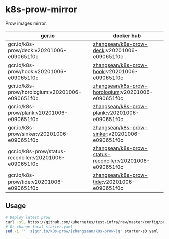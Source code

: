 # k8s-prow-mirror

Prow images mirror.

gcr.io | docker hub
---|---
gcr.io/k8s-prow/deck:v20201006-e090651f0c | [zhangsean/k8s-prow-deck](https://hub.docker.com/r/zhangsean/k8s-prow-deck):v20201006-e090651f0c
gcr.io/k8s-prow/hook:v20201006-e090651f0c | [zhangsean/k8s-prow-hook](https://hub.docker.com/r/zhangsean/k8s-prow-hook):v20201006-e090651f0c
gcr.io/k8s-prow/horologium:v20201006-e090651f0c | [zhangsean/k8s-prow-horologium](https://hub.docker.com/r/zhangsean/k8s-prow-horologium):v20201006-e090651f0c
gcr.io/k8s-prow/plank:v20201006-e090651f0c | [zhangsean/k8s-prow-plank](https://hub.docker.com/r/zhangsean/k8s-prow-plank):v20201006-e090651f0c
gcr.io/k8s-prow/sinker:v20201006-e090651f0c | [zhangsean/k8s-prow-sinker](https://hub.docker.com/r/zhangsean/k8s-prow-sinker):v20201006-e090651f0c
gcr.io/k8s-prow/status-reconciler:v20201006-e090651f0c | [zhangsean/k8s-prow-status-reconciler](https://hub.docker.com/r/zhangsean/k8s-prow-status-reconciler):v20201006-e090651f0c
gcr.io/k8s-prow/tide:v20201006-e090651f0c | [zhangsean/k8s-prow-tide](https://hub.docker.com/r/zhangsean/k8s-prow-tide):v20201006-e090651f0c

## Usage

```bash
# Deploy latest prow
curl -sSL https://github.com/kubernetes/test-infra/raw/master/config/prow/cluster/starter-s3.yaml | sed 's|gcr.io/k8s-prow/|zhangsean/k8s-prow-|g' | kubectl apply -f -
# Or change local starter.yaml
sed -i '' 's|gcr.io/k8s-prow/|zhangsean/k8s-prow-|g' starter-s3.yaml
```
